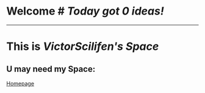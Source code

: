 # Welcome                    # _Today got 0 ideas!_
* * *
# This is _VictorScilifen's Space_
## U may need my Space:
[Homepage](victorscilfien.github.io/homepage)
